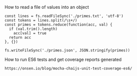 How to read a file of values into an object

```
const lines = fs.readFileSync('./primes.txt', 'utf-8')
const tokens = lines.split(/\s+/)
const primes = tokens.reduce(function(acc, val) {
  if (val.trim().length)
    acc[val] = true
  return acc
}, {})

fs.writeFileSync('./primes.json', JSON.stringify(primes))
```

How to run ES6 tests and get coverage reports generated

```
https://onsen.io/blog/mocha-chaijs-unit-test-coverage-es6/
```
